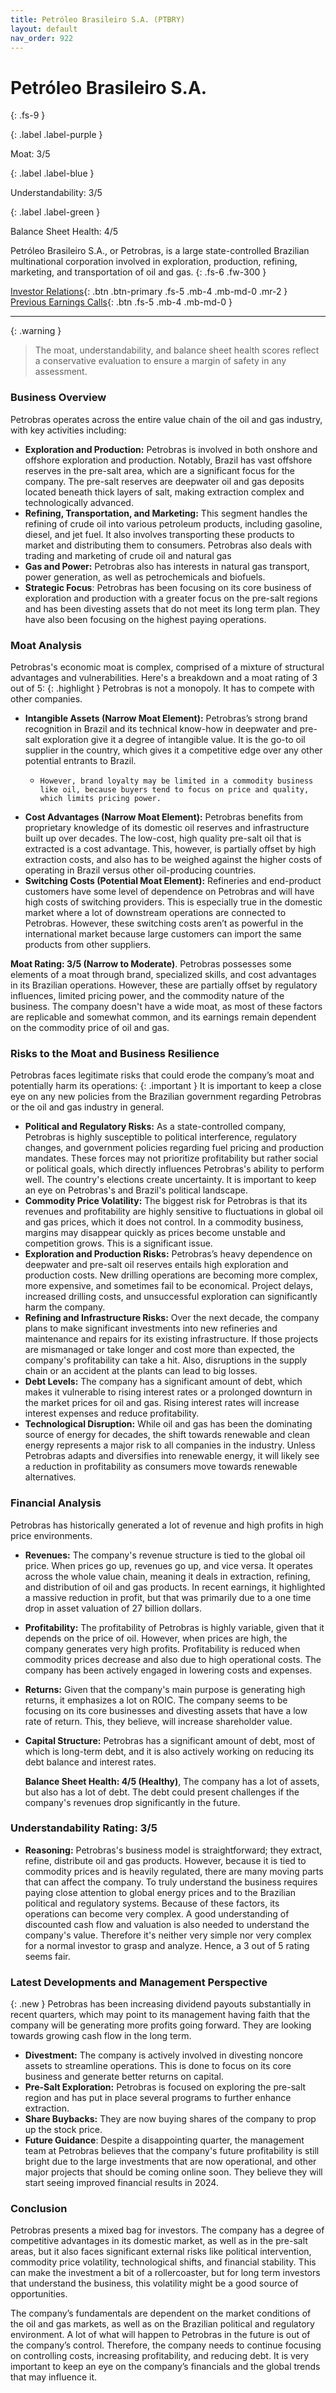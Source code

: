 ```yaml
---
title: Petróleo Brasileiro S.A. (PTBRY)
layout: default
nav_order: 922
---
```


# Petróleo Brasileiro S.A.
{: .fs-9 }

{: .label .label-purple }

Moat: 3/5

{: .label .label-blue }

Understandability: 3/5

{: .label .label-green }

Balance Sheet Health: 4/5

Petróleo Brasileiro S.A., or Petrobras, is a large state-controlled Brazilian multinational corporation involved in exploration, production, refining, marketing, and transportation of oil and gas.
{: .fs-6 .fw-300 }

[Investor Relations](https://www.google.com/search?q=PTBRY+investor+relations){: .btn .btn-primary .fs-5 .mb-4 .mb-md-0 .mr-2 }
[Previous Earnings Calls](https://discountingcashflows.com/company/PTBRY/transcripts/){: .btn .fs-5 .mb-4 .mb-md-0 }

---

{: .warning }
>The moat, understandability, and balance sheet health scores reflect a conservative evaluation to ensure a margin of safety in any assessment.



### Business Overview
Petrobras operates across the entire value chain of the oil and gas industry, with key activities including:

*   **Exploration and Production:** Petrobras is involved in both onshore and offshore exploration and production. Notably, Brazil has vast offshore reserves in the pre-salt area, which are a significant focus for the company. The pre-salt reserves are deepwater oil and gas deposits located beneath thick layers of salt, making extraction complex and technologically advanced.
*   **Refining, Transportation, and Marketing:** This segment handles the refining of crude oil into various petroleum products, including gasoline, diesel, and jet fuel. It also involves transporting these products to market and distributing them to consumers. Petrobras also deals with trading and marketing of crude oil and natural gas
*   **Gas and Power:** Petrobras also has interests in natural gas transport, power generation, as well as petrochemicals and biofuels. 
*  **Strategic Focus**: Petrobras has been focusing on its core business of exploration and production with a greater focus on the pre-salt regions and has been divesting assets that do not meet its long term plan. They have also been focusing on the highest paying operations.

### Moat Analysis
Petrobras's economic moat is complex, comprised of a mixture of structural advantages and vulnerabilities. Here's a breakdown and a moat rating of 3 out of 5:
{: .highlight }
Petrobras is not a monopoly. It has to compete with other companies.
*   **Intangible Assets (Narrow Moat Element):** Petrobras’s strong brand recognition in Brazil and its technical know-how in deepwater and pre-salt exploration give it a degree of intangible value. It is the go-to oil supplier in the country, which gives it a competitive edge over any other potential entrants to Brazil.
    *     However, brand loyalty may be limited in a commodity business like oil, because buyers tend to focus on price and quality, which limits pricing power.
*   **Cost Advantages (Narrow Moat Element):** Petrobras benefits from proprietary knowledge of its domestic oil reserves and infrastructure built up over decades. The low-cost, high quality pre-salt oil that is extracted is a cost advantage. This, however, is partially offset by high extraction costs, and also has to be weighed against the higher costs of operating in Brazil versus other oil-producing countries.
*   **Switching Costs (Potential Moat Element):** Refineries and end-product customers have some level of dependence on Petrobras and will have high costs of switching providers. This is especially true in the domestic market where a lot of downstream operations are connected to Petrobras. However, these switching costs aren’t as powerful in the international market because large customers can import the same products from other suppliers.

   **Moat Rating: 3/5 (Narrow to Moderate)**. Petrobras possesses some elements of a moat through brand, specialized skills, and cost advantages in its Brazilian operations. However, these are partially offset by regulatory influences, limited pricing power, and the commodity nature of the business. The company doesn't have a wide moat, as most of these factors are replicable and somewhat common, and its earnings remain dependent on the commodity price of oil and gas.

### Risks to the Moat and Business Resilience
Petrobras faces legitimate risks that could erode the company’s moat and potentially harm its operations:
{: .important }
It is important to keep a close eye on any new policies from the Brazilian government regarding Petrobras or the oil and gas industry in general.
*   **Political and Regulatory Risks:** As a state-controlled company, Petrobras is highly susceptible to political interference, regulatory changes, and government policies regarding fuel pricing and production mandates. These forces may not prioritize profitability but rather social or political goals, which directly influences Petrobras's ability to perform well. The country's elections create uncertainty. It is important to keep an eye on Petrobras's and Brazil's political landscape.
*   **Commodity Price Volatility:** The biggest risk for Petrobras is that its revenues and profitability are highly sensitive to fluctuations in global oil and gas prices, which it does not control. In a commodity business, margins may disappear quickly as prices become unstable and competition grows. This is a significant issue.
*   **Exploration and Production Risks:** Petrobras’s heavy dependence on deepwater and pre-salt oil reserves entails high exploration and production costs. New drilling operations are becoming more complex, more expensive, and sometimes fail to be economical. Project delays, increased drilling costs, and unsuccessful exploration can significantly harm the company.
*   **Refining and Infrastructure Risks:** Over the next decade, the company plans to make significant investments into new refineries and maintenance and repairs for its existing infrastructure. If those projects are mismanaged or take longer and cost more than expected, the company's profitability can take a hit. Also, disruptions in the supply chain or an accident at the plants can lead to big losses.
*   **Debt Levels:** The company has a significant amount of debt, which makes it vulnerable to rising interest rates or a prolonged downturn in the market prices for oil and gas. Rising interest rates will increase interest expenses and reduce profitability.
*   **Technological Disruption:** While oil and gas has been the dominating source of energy for decades, the shift towards renewable and clean energy represents a major risk to all companies in the industry. Unless Petrobras adapts and diversifies into renewable energy, it will likely see a reduction in profitability as consumers move towards renewable alternatives.

### Financial Analysis
Petrobras has historically generated a lot of revenue and high profits in high price environments.

* **Revenues:** The company's revenue structure is tied to the global oil price. When prices go up, revenues go up, and vice versa. It operates across the whole value chain, meaning it deals in extraction, refining, and distribution of oil and gas products. In recent earnings, it highlighted a massive reduction in profit, but that was primarily due to a one time drop in asset valuation of 27 billion dollars.

*   **Profitability:** The profitability of Petrobras is highly variable, given that it depends on the price of oil. However, when prices are high, the company generates very high profits. Profitability is reduced when commodity prices decrease and also due to high operational costs. The company has been actively engaged in lowering costs and expenses.
*   **Returns:** Given that the company's main purpose is generating high returns, it emphasizes a lot on ROIC. The company seems to be focusing on its core businesses and divesting assets that have a low rate of return. This, they believe, will increase shareholder value.
*   **Capital Structure:** Petrobras has a significant amount of debt, most of which is long-term debt, and it is also actively working on reducing its debt balance and interest rates.

    **Balance Sheet Health: 4/5 (Healthy)**, The company has a lot of assets, but also has a lot of debt. The debt could present challenges if the company's revenues drop significantly in the future.

### Understandability Rating: 3/5

* **Reasoning:**  Petrobras's business model is straightforward; they extract, refine, distribute oil and gas products. However, because it is tied to commodity prices and is heavily regulated, there are many moving parts that can affect the company. To truly understand the business requires paying close attention to global energy prices and to the Brazilian political and regulatory systems. Because of these factors, its operations can become very complex. A good understanding of discounted cash flow and valuation is also needed to understand the company's value. Therefore it's neither very simple nor very complex for a normal investor to grasp and analyze. Hence, a 3 out of 5 rating seems fair.

### Latest Developments and Management Perspective
{: .new }
Petrobras has been increasing dividend payouts substantially in recent quarters, which may point to its management having faith that the company will be generating more profits going forward. They are looking towards growing cash flow in the long term.
*   **Divestment:** The company is actively involved in divesting noncore assets to streamline operations. This is done to focus on its core business and generate better returns on capital.
*   **Pre-Salt Exploration:** Petrobras is focused on exploring the pre-salt region and has put in place several programs to further enhance extraction.
* **Share Buybacks:** They are now buying shares of the company to prop up the stock price.
*   **Future Guidance**: Despite a disappointing quarter, the management team at Petrobras believes that the company's future profitability is still bright due to the large investments that are now operational, and other major projects that should be coming online soon. They believe they will start seeing improved financial results in 2024.

### Conclusion
Petrobras presents a mixed bag for investors. The company has a degree of competitive advantages in its domestic market, as well as in the pre-salt areas, but it also faces significant external risks like political intervention, commodity price volatility, technological shifts, and financial stability. This can make the investment a bit of a rollercoaster, but for long term investors that understand the business, this volatility might be a good source of opportunities.

 The company’s fundamentals are dependent on the market conditions of the oil and gas markets, as well as on the Brazilian political and regulatory environment. A lot of what will happen to Petrobras in the future is out of the company’s control. Therefore, the company needs to continue focusing on controlling costs, increasing profitability, and reducing debt. It is very important to keep an eye on the company’s financials and the global trends that may influence it.

